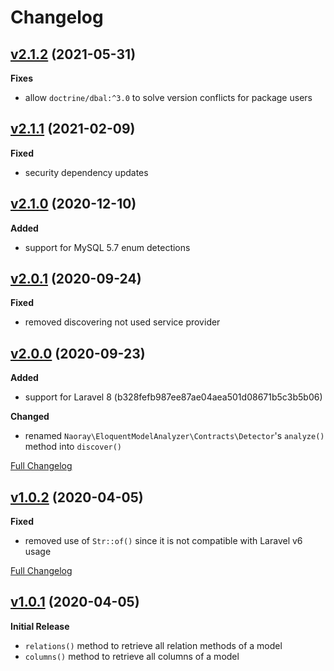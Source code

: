 # Changelog

## [v2.1.2](https://github.com/Naoray/eloquent-model-analyzer/tree/v2.1.2) (2021-05-31)

**Fixes**
- allow `doctrine/dbal:^3.0` to solve version conflicts for package users

## [v2.1.1](https://github.com/Naoray/eloquent-model-analyzer/tree/v2.1.1) (2021-02-09)

**Fixed**
- security dependency updates

## [v2.1.0](https://github.com/Naoray/eloquent-model-analyzer/tree/v2.1.0) (2020-12-10)

**Added**
- support for MySQL 5.7 enum detections

## [v2.0.1](https://github.com/Naoray/eloquent-model-analyzer/tree/v2.0.1) (2020-09-24)

**Fixed**
- removed discovering not used service provider

## [v2.0.0](https://github.com/Naoray/eloquent-model-analyzer/tree/v2.0.0) (2020-09-23)

**Added**
- support for Laravel 8 (b328fefb987ee87ae04aea501d08671b5c3b5b06)

**Changed**
- renamed `Naoray\EloquentModelAnalyzer\Contracts\Detector`'s `analyze()` method into `discover()`

[Full Changelog](https://github.com/naoray/eloquent-model-analyzer/compare/v1.0.2..v2.0.0)

## [v1.0.2](https://github.com/Naoray/eloquent-model-analyzer/tree/v1.0.2) (2020-04-05)

**Fixed**
- removed use of `Str::of()` since it is not compatible with Laravel v6 usage

[Full Changelog](https://github.com/naoray/eloquent-model-analyzer/compare/v1.0.1..v1.0.2)

## [v1.0.1](https://github.com/Naoray/eloquent-model-analyzer/tree/v1.0.1) (2020-04-05)

**Initial Release**
- `relations()` method to retrieve all relation methods of a model
- `columns()` method to retrieve all columns of a model